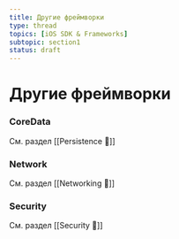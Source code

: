```yaml
---
title: Другие фреймворки
type: thread
topics: [iOS SDK & Frameworks]
subtopic: section1
status: draft
---
```


# Другие фреймворки


### CoreData
См. раздел [[Persistence 📀]]

### Network
См. раздел [[Networking 🛜]]

### Security
См. раздел [[Security 🔐]]

